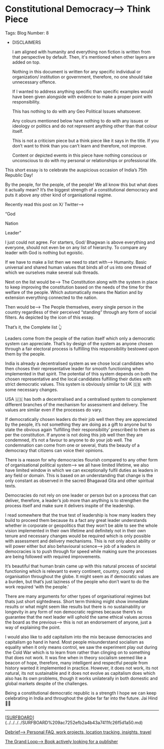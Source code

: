 # Constitutional Democracy—> Think Piece

Tags: Blog
Number: 8

- DISCLAIMERS
    
    I am aligned with humanity and everything non fiction is written from that perspective by default. Then, it's mentioned when other layers are added on top. 
    
    Nothing in this document is written for any specific individual or organization/ institution or government, therefore, no one should take unnecessary offence.
    
    If I wanted to address anything specific than specific examples would have been given alongside with evidence to make a proper point with responsibility.
    
    This has nothing to do with any Geo Political Issues whatsoever.
    
    Any colours mentioned below have nothing to do with any issues or ideology or politics and do not represent anything other than that colour itself.
    
    This is not a criticism piece but a think piece like it says in the title. If you don’t want to think than you can’t learn and therefore, not improve.
    
    Content or depicted events in this piece have nothing conscious or unconscious to do with my personal or relationships or professional life.
    

This short essay is to celebrate the auspicious occasion of India’s 75th Republic Day!

By the people, for the people, of the people! We all know this but what does it actually mean? It’s the biggest strength of a constitutional democracy and puts it above any other kind of organisational regime. 

Recently read this post on X/ Twitter—>

“God

Nation

Leader”

I just could not agree. For starters, God/ Bhagwan is above everything and everyone, should not even be on any list of hierarchy. To compare any leader with God is nothing but egoistic.

If we have to make a list then we need to start with—> Humanity. Basic universal and shared human values that binds all of us into one thread of which we ourselves make several sub threads.

Next on the list would be—> The Constitution along with the system in place to keep improving the constitution based on the needs of the time for the welfare of the people. Which automatically means the Nation and by extension everything connected to the nation.

Then would be—> The People themselves, every single person in the country regardless of their perceived “standing” through any form of social filters. As depicted by the icon of this essay.

That’s it, the Complete list 👆

Leaders come from the people of the nation itself which only a democratic system can appreciate. That’s by design of the system as anyone chosen through a fair electoral process is fulfilling this responsibility bestowed upon them by the people.

India is already a decentralised system as we chose local candidates who then choses their representative leader for smooth functioning when implemented in that spirit. The potential of this system depends on both the chosen representative and the local candidates fulfilling their duties with strict democratic values. This system is obviously similar to UK 🇬🇧  with some necessary changes.

USA 🇺🇸 has both a decentralised and a centralised system to complement different branches of the mechanism for assessment and delivery. The values are similar even if the processes do vary.

If democratically chosen leaders do their job well then they are appreciated by the people, it’s not something they are doing as a gift to anyone but to state the obvious again ‘fulfilling their responsibility’ prescribed to them as per the constitution. If anyone is not doing this job well then they are condemned, it’s not a favour to anyone to do your job well. The condemnation can come from one or several, thats the beauty of a democracy that citizens can voice their opinions.

There is a reason for why democracies flourish compared to any other form of organisational political system—> we all have limited lifetime, we also have limited window in which we can exceptionally fulfil duties as leaders in any field or domain. This is based on an understanding that change is the only constant as observed in the sacred Bhagavad Gita and other spiritual texts.

Democracies do not rely on one leader or person but on a process that can deliver, therefore, a leader’s job more than anything is to strengthen the process itself and make sure it delivers inspite of the leadership.

I read somewhere that the true test of leadership is how many leaders they build to proceed them because its a fact any great leader understands whether in corporate or geopolitics that they won’t be able to see the whole vision implemented in their own lifetime and definitely not in their own tenure and necessary changes would be required which is only possible with assessment and delivery mechanisms. This is not only about ability or will power either but also behavioural science—> job of a leaders in democracies is to push through for speed while making sure the processes are being followed with required improvements.

It’s beautiful that human brain came up with this natural process of societal functioning which is relevant to every continent, country, county and organisation throughout the globe. It might seem as if democratic values are a burden, but that’s just laziness of the people who don’t want to do the work required ‘with the people.’

There are many arguments for other types of organisational regimes but thats just short sightedness. Short term thinking might show immediate results or what might seem like results but there is no sustainability or longevity in any form of non democratic regimes because there’s no guarantee that the next leader will uphold the same ethical values across the board as the previous—> this is not an endorsement of anyone, just a way of explaining the point.

I would also like to add capitalism into the mix because democracies and capitalism go hand in hand. Most people misunderstand socialism as equality when it only means control, we saw the experiment play out during the Cold War which is to learn from rather than clinging on to something that does not work. It was fine when in theory socialism seemed like a beacon of hope, therefore, many intelligent and respectful people from history wanted it implemented in practice. However, it does not work, its not natural, its not sustainable and it does not evolve as capitalism does which also has its own problems, though it works unilaterally in both domestic and global markets despite of the challenges.

Being a constitutional democratic republic is a strength I hope we can keep celebrating in India and throughout the globe far far into the future. Jai Hind 🙏🏾

---

[[SURFBOARD](https://path-integral.com)](../../../../SURFBOARD%209ac7252efb2a4b43a7411fc26f5d1a50.md)

[Debrief—> Personal FAQ, work projects, location tracking, insights, travel](../../Debrief%E2%80%94%20Personal%20FAQ,%20work%20projects,%20location%20tra%20eebe8e51a17c47678acd07ac5c6f6212.md)

[The Grand Loop—> Book actively looking for a publisher](../../Research%20+%20Book%20Projects%206cbd57a3aa79422f976215e5a528976d/Books%20100662375674800b9c0adcfb3982a189/The%20Grand%20Loop%E2%80%94%20Book%20actively%20looking%20for%20a%20publis%20205dae2c71c24f9dbad570b9001e99be.md)